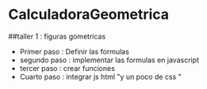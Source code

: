 # CalculadoraGeometrica
##taller 1 : figuras gometricas
- Primer paso : Definir las formulas
- segundo paso : implementar las formulas en javascript
- tercer paso : crear funciones
- Cuarto paso : integrar js html "y un poco de css "
